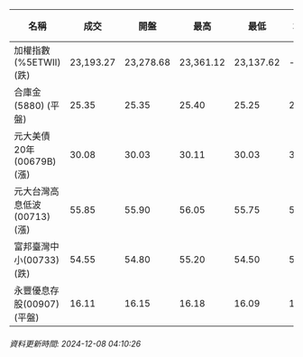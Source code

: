 | 名稱 | 成交 | 開盤 | 最高 | 最低 | 均價 | 成交金額(億) | 昨收 | 漲跌幅 | 漲跌 | 總量 | 昨量 | 振幅 |
| -------- | -------- | -------- | -------- |-------- | -------- | -------- |-------- |-------- |-------- | -------- | -------- |-------- |
|加權指數(%5ETWII) (跌)|23,193.27|23,278.68|23,361.12|23,137.62|-|3,616.84|23,267.94|0.32%|74.67|6,631,289|0|0.96%|
|合庫金(5880) (平盤)|25.35|25.35|25.40|25.25|25.32|1.57|25.35|0.00%|0.00|6,197|6,120|0.59%|
|元大美債20年(00679B) (漲)|30.08|30.03|30.11|30.03|30.08|15.83|29.99|0.30%|0.09|52,617|56,473|0.27%|
|元大台灣高息低波(00713) (漲)|55.85|55.90|56.05|55.75|55.88|7.24|55.75|0.18%|0.10|12,959|10,410|0.54%|
|富邦臺灣中小(00733) (跌)|54.55|54.80|55.20|54.50|54.88|0.369|54.80|0.46%|0.25|673|827|1.28%|
|永豐優息存股(00907) (平盤)|16.11|16.15|16.18|16.09|16.12|0.364|16.11|0.00%|0.00|2,259|1,954|0.56%|
###### 資料更新時間: 2024-12-08 04:10:26